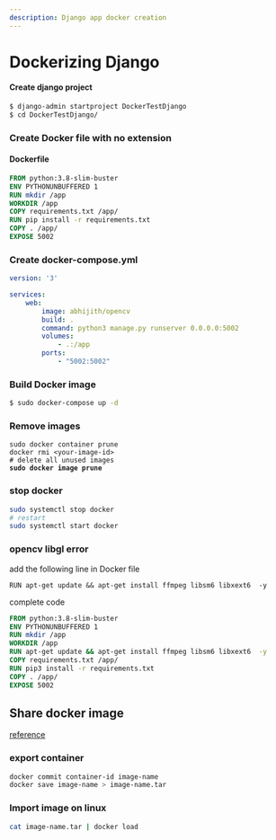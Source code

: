 ```yaml
---
description: Django app docker creation
---
```


# Dockerizing Django

#### Create django project

```bash
$ django-admin startproject DockerTestDjango
$ cd DockerTestDjango/
```

### Create Docker file with no extension

#### Dockerfile

```dockerfile
FROM python:3.8-slim-buster
ENV PYTHONUNBUFFERED 1
RUN mkdir /app
WORKDIR /app
COPY requirements.txt /app/
RUN pip install -r requirements.txt
COPY . /app/
EXPOSE 5002
```

### Create docker-compose.yml

```yaml
version: '3'

services: 
    web:
        image: abhijith/opencv
        build: .
        command: python3 manage.py runserver 0.0.0.0:5002
        volumes: 
            - .:/app
        ports: 
            - "5002:5002"            
```

### Build Docker image

```bash
$ sudo docker-compose up -d 
```

### Remove images

<pre class="language-bash"><code class="lang-bash">sudo docker container prune
docker rmi &#x3C;your-image-id>
# delete all unused images
<strong>sudo docker image prune
</strong></code></pre>

### stop docker

```bash
sudo systemctl stop docker
# restart
sudo systemctl start docker
```

### opencv libgl error

add the following line in Docker file

```docker
RUN apt-get update && apt-get install ffmpeg libsm6 libxext6  -y
```

complete code

```dockerfile
FROM python:3.8-slim-buster
ENV PYTHONUNBUFFERED 1
RUN mkdir /app
WORKDIR /app
RUN apt-get update && apt-get install ffmpeg libsm6 libxext6  -y
COPY requirements.txt /app/
RUN pip3 install -r requirements.txt
COPY . /app/
EXPOSE 5002
```

## Share docker image

[reference](https://bobcares.com/blog/move-docker-container-to-another-host/)

### export container

```bash
docker commit container-id image-name
docker save image-name > image-name.tar
```

### Import image on linux

```bash
cat image-name.tar | docker load
```

